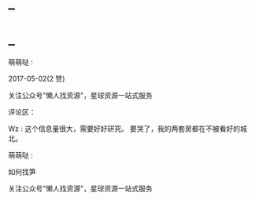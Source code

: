 # _

# _

萌萌哒 :

2017-05-02(2 赞)

关注公众号"懒人找资源"，星球资源一站式服务

评论区：

Wz : 这个信息量很大，需要好好研究。 要哭了，我的两套房都在不被看好的城北。

萌萌哒 :

如何找笋

关注公众号"懒人找资源"，星球资源一站式服务